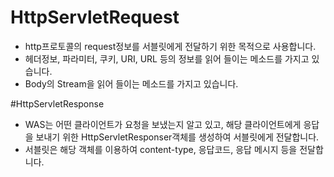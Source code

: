 # HttpServletRequest
- http프로토콜의 request정보를 서블릿에게 전달하기 위한 목적으로 사용합니다.
- 헤더정보, 파라미터, 쿠키, URI, URL 등의 정보를 읽어 들이는 메소드를 가지고 있습니다.
- Body의 Stream을 읽어 들이는 메소드를 가지고 있습니다.

#HttpServletResponse
- WAS는 어떤 클라이언트가 요청을 보냈는지 알고 있고, 해당 클라이언트에게 응답을 보내기 위한 HttpServletResponser객체를 생성하여 서블릿에게 전달합니다.
- 서블릿은 해당 객체를 이용하여 content-type, 응답코드, 응답 메시지 등을 전달합니다.